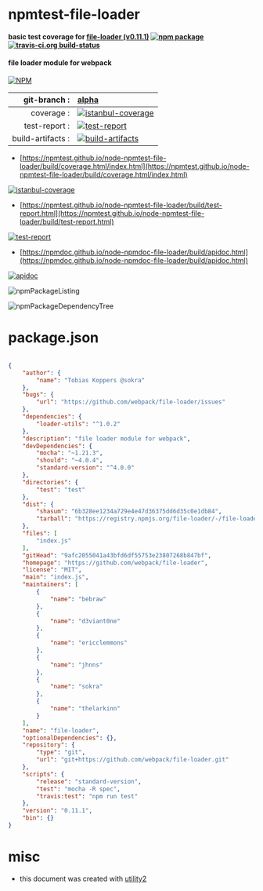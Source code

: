 # npmtest-file-loader

#### basic test coverage for  [file-loader (v0.11.1)](https://github.com/webpack/file-loader)  [![npm package](https://img.shields.io/npm/v/npmtest-file-loader.svg?style=flat-square)](https://www.npmjs.org/package/npmtest-file-loader) [![travis-ci.org build-status](https://api.travis-ci.org/npmtest/node-npmtest-file-loader.svg)](https://travis-ci.org/npmtest/node-npmtest-file-loader)

#### file loader module for webpack

[![NPM](https://nodei.co/npm/file-loader.png?downloads=true&downloadRank=true&stars=true)](https://www.npmjs.com/package/file-loader)

| git-branch : | [alpha](https://github.com/npmtest/node-npmtest-file-loader/tree/alpha)|
|--:|:--|
| coverage : | [![istanbul-coverage](https://npmtest.github.io/node-npmtest-file-loader/build/coverage.badge.svg)](https://npmtest.github.io/node-npmtest-file-loader/build/coverage.html/index.html)|
| test-report : | [![test-report](https://npmtest.github.io/node-npmtest-file-loader/build/test-report.badge.svg)](https://npmtest.github.io/node-npmtest-file-loader/build/test-report.html)|
| build-artifacts : | [![build-artifacts](https://npmtest.github.io/node-npmtest-file-loader/glyphicons_144_folder_open.png)](https://github.com/npmtest/node-npmtest-file-loader/tree/gh-pages/build)|

- [https://npmtest.github.io/node-npmtest-file-loader/build/coverage.html/index.html](https://npmtest.github.io/node-npmtest-file-loader/build/coverage.html/index.html)

[![istanbul-coverage](https://npmtest.github.io/node-npmtest-file-loader/build/screenCapture.buildCi.browser.%252Ftmp%252Fbuild%252Fcoverage.lib.html.png)](https://npmtest.github.io/node-npmtest-file-loader/build/coverage.html/index.html)

- [https://npmtest.github.io/node-npmtest-file-loader/build/test-report.html](https://npmtest.github.io/node-npmtest-file-loader/build/test-report.html)

[![test-report](https://npmtest.github.io/node-npmtest-file-loader/build/screenCapture.buildCi.browser.%252Ftmp%252Fbuild%252Ftest-report.html.png)](https://npmtest.github.io/node-npmtest-file-loader/build/test-report.html)

- [https://npmdoc.github.io/node-npmdoc-file-loader/build/apidoc.html](https://npmdoc.github.io/node-npmdoc-file-loader/build/apidoc.html)

[![apidoc](https://npmdoc.github.io/node-npmdoc-file-loader/build/screenCapture.buildCi.browser.%252Ftmp%252Fbuild%252Fapidoc.html.png)](https://npmdoc.github.io/node-npmdoc-file-loader/build/apidoc.html)

![npmPackageListing](https://npmtest.github.io/node-npmtest-file-loader/build/screenCapture.npmPackageListing.svg)

![npmPackageDependencyTree](https://npmtest.github.io/node-npmtest-file-loader/build/screenCapture.npmPackageDependencyTree.svg)



# package.json

```json

{
    "author": {
        "name": "Tobias Koppers @sokra"
    },
    "bugs": {
        "url": "https://github.com/webpack/file-loader/issues"
    },
    "dependencies": {
        "loader-utils": "^1.0.2"
    },
    "description": "file loader module for webpack",
    "devDependencies": {
        "mocha": "~1.21.3",
        "should": "~4.0.4",
        "standard-version": "^4.0.0"
    },
    "directories": {
        "test": "test"
    },
    "dist": {
        "shasum": "6b328ee1234a729e4e47d36375dd6d35c0e1db84",
        "tarball": "https://registry.npmjs.org/file-loader/-/file-loader-0.11.1.tgz"
    },
    "files": [
        "index.js"
    ],
    "gitHead": "9afc2055041a43bfd6df55753e23807268b847bf",
    "homepage": "https://github.com/webpack/file-loader",
    "license": "MIT",
    "main": "index.js",
    "maintainers": [
        {
            "name": "bebraw"
        },
        {
            "name": "d3viant0ne"
        },
        {
            "name": "ericclemmons"
        },
        {
            "name": "jhnns"
        },
        {
            "name": "sokra"
        },
        {
            "name": "thelarkinn"
        }
    ],
    "name": "file-loader",
    "optionalDependencies": {},
    "repository": {
        "type": "git",
        "url": "git+https://github.com/webpack/file-loader.git"
    },
    "scripts": {
        "release": "standard-version",
        "test": "mocha -R spec",
        "travis:test": "npm run test"
    },
    "version": "0.11.1",
    "bin": {}
}
```



# misc
- this document was created with [utility2](https://github.com/kaizhu256/node-utility2)
